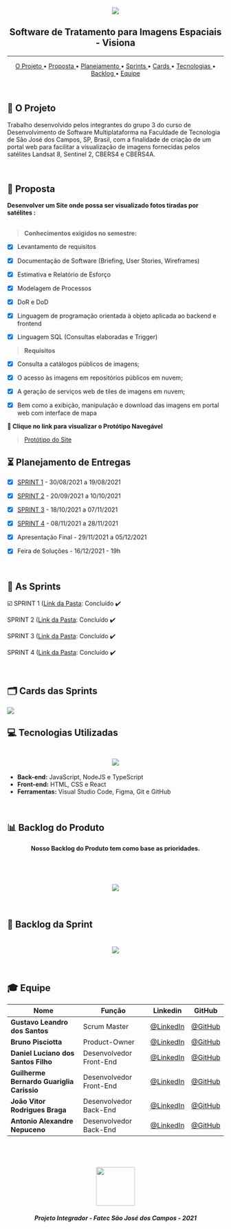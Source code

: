 <br>

<p align="center">
      <img src="https://github.com/canismajoris3/visiona/blob/main/assets_readme/CANIS%20MAJORIS%201.0%20(1).png">
      <h2 align="center"> Software de Tratamento para Imagens Espaciais - Visiona </h2>
<p align="center">

<hr>

<p align="center">
  <a href ="#rocket-o-projeto"> O Projeto </a>  • 
  <a href ="#dart-proposta"> Proposta </a>  • 
  <a href ="#hourglass_flowing_sand-planejamento-de-entregas"> Planejamento </a>  • 
  <a href ="#calendar-as-sprints"> Sprints </a> • 
  <a href ="#card_index_dividers-cards-das-sprints"> Cards </a>  •
  <a href ="#computer-tecnologias-utilizadas"> Tecnologias </a>  • 
  <a href ="#bar_chart-backlog-do-produto"> Backlog </a>  •
  <a href ="#mortar_board-equipe"> Equipe </a> 
</p>

<br>

## :rocket: O Projeto
Trabalho desenvolvido pelos integrantes do grupo 3 do curso de Desenvolvimento de Software Multiplataforma na Faculdade de Tecnologia de São José dos Campos, SP, Brasil, com a finalidade de criação de um portal web para facilitar a visualização de imagens fornecidas pelos satélites Landsat 8, Sentinel 2, CBERS4 e CBERS4A. 

<br>

## :dart: Proposta

**Desenvolver um Site onde possa ser visualizado fotos tiradas por satélites :**<br><br>

 > **Conhecimentos exigidos no semestre:**

 - [x] Levantamento de requisitos
 - [x] Documentação de Software (Briefing, User Stories, Wireframes)
 - [x] Estimativa e Relatório de Esforço
 - [x] Modelagem de Processos
 - [x] DoR e DoD
 - [x] Linguagem de programação orientada à objeto aplicada ao backend e frontend
 - [x] Linguagem SQL (Consultas elaboradas e Trigger)


 > **Requisitos**

 - [x]  Consulta a catálogos públicos de imagens;
 - [x]  O acesso às imagens em repositórios públicos em nuvem;
 - [x]  A geração de serviços web de tiles de imagens em nuvem;
 - [x]  Bem como a exibição, manipulação e download das imagens em portal web com
        interface de mapa


  
**:link: Clique no link para visualizar o Protótipo Navegável**  
> [Protótipo do Site](https://www.figma.com/proto/1OSM2jw852oxQLCYnvA7nl/Visiona?node-id=2%3A2&starting-point-node-id=2%3A2&scaling=scale-down)


## :hourglass_flowing_sand: Planejamento de Entregas

- [x] [SPRINT 1](https://github.com/canismajoris3/visiona/tree/1---SPRINT) - 30/08/2021 a 19/08/2021

- [x] [SPRINT 2](https://github.com/canismajoris3/visiona/tree/2---SPRINT) - 20/09/2021 a 10/10/2021

- [x] [SPRINT 3](https://github.com/canismajoris3/visiona/tree/3---SPRINT) - 18/10/2021 a 07/11/2021

- [x] [SPRINT 4](https://github.com/canismajoris3/visiona/tree/4---SPRINT) - 08/11/2021 a 28/11/2021

- [x] Apresentação Final - 29/11/2021 a 05/12/2021

- [x] Feira de Soluções - 16/12/2021 - 19h


<br>

## :calendar: As Sprints

☑️ SPRINT 1 ([Link da Pasta](https://github.com/canismajoris3/visiona/tree/1---SPRINT): Concluído :heavy_check_mark:

SPRINT 2 ([Link da Pasta](https://github.com/canismajoris3/visiona/tree/2---SPRINT): Concluído :heavy_check_mark:

SPRINT 3 ([Link da Pasta](https://github.com/canismajoris3/visiona/tree/3---SPRINT): Concluído :heavy_check_mark: 

SPRINT 4 ([Link da Pasta](https://github.com/canismajoris3/visiona/tree/4---SPRINT): Concluído :heavy_check_mark: 

<br>

## :card_index_dividers: Cards das Sprints
<img src="https://github.com/canismajoris3/visiona/blob/main/assets_readme/BACKLOG%20DAS%20SPRINTS.PNG" >

<br>

## :computer: Tecnologias Utilizadas

<h1 align="center"> <img src = "https://github.com/canismajoris3/visiona/blob/main/assets_readme/FERRAMENTAS%20UTILIZADAS.PNG"/></h1>

* **Back-end:** JavaScript, NodeJS e TypeScript
* **Front-end:** HTML, CSS e React
* **Ferramentas:** Visual Studio Code, Figma, Git e GitHub

<br>


## :bar_chart: Backlog do Produto
<h4 align="center"> Nosso Backlog do Produto tem como base as prioridades. </h4>
<br>
<h1 align="center"> <img src = "https://github.com/canismajoris3/visiona/blob/main/assets_readme/BACKLOG%20DO%20PRODUTO.PNG" /></h1>

<br>

## &#128195; Backlog da Sprint

<h1 align="center"> <img src = "FOTO DE BACKLOG DAS SPRINTS" /></h1>

<br>

## :mortar_board: Equipe 

|Nome|Função|Linkedin|GitHub|
| -------- |-------- |-------- |-------- |
|**Gustavo Leandro dos Santos**|Scrum Master|[@LinkedIn](https://www.linkedin.com/in/gustavo-santos-a0657219b/)|[@GitHub](https://github.com/gustavols)|
|**Bruno Pisciotta**|Product-Owner| [@LinkedIn](https://www.linkedin.com/in/bruno-pisciotta-577216198)|[@GitHub](https://github.com/bruno-pisciotta281)|
|**Daniel Luciano dos Santos Filho**|Desenvolvedor  Front-End| [@LinkedIn](https://www.linkedin.com/in/daniel-filho-3b6583209/)|[@GitHub](https://github.com/daniellsfilho)|
|**Guilherme Bernardo Guariglia Carissio**|Desenvolvedor Front-End|[@LinkedIn](https://www.linkedin.com/in/guilherme-carissio-7275a4207)|[@GitHub](https://github.com/GuilhermeCarissio777)|
|**João Vitor Rodrigues Braga**|Desenvolvedor Back-End|[@LinkedIn](https://www.linkedin.com/in/ㅤlucas-midões-r-a5333110b)|[@GitHub](https://github.com/jvrb)||
|**Antonio Alexandre Nepuceno**|Desenvolvedor Back-End|[@LinkedIn](https://www.linkedin.com/in/jefferson-silva-94b94218)|[@GitHub](https://github.com/LykeMidrod)|

   

<br>

 <h1 align="center"> <img src = "https://fatecsjc-prd.azurewebsites.net/images/logo/fatecsjc_400x192.png" height="90" /></h1>
 
 <h5 align="center"> Projeto Integrador - Fatec São José dos Campos - 2021 </h5>
